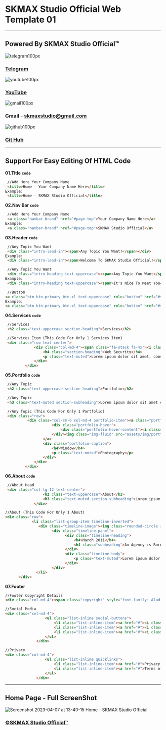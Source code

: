 # SKMAX Studio Official Web Template 01
***
## Powered By SKMAX Studio Official™

![telegram100px](https://user-images.githubusercontent.com/118368174/230618738-04ac90f9-165c-45a0-8c6c-9da772e334f7.png) 
### [Telegram](https://t.me/SKMAX_Studio)             
![youtube100px](https://user-images.githubusercontent.com/118368174/230618685-141d8dab-a01f-43ee-8964-8d603b4e6f4d.png)
### [YouTube](https://www.youtube.com/@SKMAXStudio)
![gmail100px](https://user-images.githubusercontent.com/118368174/230618694-9c9c1687-2505-45bb-8de9-0ee1a6657513.png)
### Gmail - skmaxstudio@gmail.com
![github100px](https://user-images.githubusercontent.com/118368174/230618690-350760c6-f379-433e-8018-ac420caf2e95.png)
### [Git Hub](https://github.com/SKMAXStudio)
***
  ## Support For Easy Editing Of HTML Code

   **01.Title `code`**
   ```html
    //Add Here Your Company Name
    <title>Home - Your Company Name Here</title>
 Example:
    <title>Home - SKMAX Studio Official</title>
   ```
   
   **02.Nav Bar `code`**
   ```html
    //Add Here Your Company Name
    <a class="navbar-brand" href="#page-top">Your Company Name Here</a>
 Example:
    <a class="navbar-brand" href="#page-top">SKMAX Studio Official</a>
   ```
   
   **03.Header `code`**
   ```html
    //Any Topic You Want
    <div class="intro-lead-in"><span>Any Topic You Want!</span></div>
 Example:
    <div class="intro-lead-in"><span>Welcome To SKMAX Studio Official!</span></div>
   ```
   
   ```html
    //Any Topic You Want
    <div class="intro-heading text-uppercase"><span>Any Topic You Want</span></div>
 Example:
    <div class="intro-heading text-uppercase"><span>It's Nice To Meet You</span></div>
   ```
   
   ```html
    //Button
   <a class="btn btn-primary btn-xl text-uppercase" role="button" href="#services">Any Topic</a>
 Example:
   <a class="btn btn-primary btn-xl text-uppercase" role="button" href="#services">Click Me</a>
   ```
   
   **04.Services `code`**
   ```html
    //Services
    <h2 class="text-uppercase section-heading">Services</h2>
   ```
   
   ```html
    //Services Item (This Code For Only 1 Services Item)
    <div class="row text-center">
                <div class="col-md-4"><span class="fa-stack fa-4x"><i class="fa fa-circle fa-stack-2x text-primary"></i><i class="fa fa-lock fa-stack-1x fa-inverse"></i></span>
                    <h4 class="section-heading">Web Security</h4>
                    <p class="text-muted">Lorem ipsum dolor sit amet, consectetur adipisicing elit. Minima maxime quam architecto quo inventore harum ex magni, dicta impedit.</p>
                </div>
            </div>
   ```
   **05.Portfolio `code`**
   ```html
    //Any Topic
    <h2 class="text-uppercase section-heading">Portfolio</h2>
   ```
   
   ```html
    //Any Topic
    <h3 class="text-muted section-subheading">Lorem ipsum dolor sit amet consectetur.</h3>
   ```
   
   ```html
    //Any Topic (This Code For Only 1 Portfolio)
    <div class="row">
             <div class="col-sm-6 col-md-4 portfolio-item"><a class="portfolio-link" href="#portfolioModal6" data-bs-toggle="modal">
                        <div class="portfolio-hover">
                            <div class="portfolio-hover-content"><i class="fa fa-plus fa-3x"></i></div>
                        </div><img class="img-fluid" src="assets/img/portfolio/6-thumbnail.jpg">
                    </a>
                    <div class="portfolio-caption">
                        <h4>Window</h4>
                        <p class="text-muted">Photography</p>
                    </div>
                </div>
            </div>
   ```
   **06.About `code`**
   
   ```html
    //About Head
    <div class="col-lg-12 text-center">
                    <h2 class="text-uppercase">About</h2>
                    <h3 class="text-muted section-subheading">Lorem ipsum dolor sit amet consectetur.</h3>
                </div>
   ```
   
   ```html
   //About (This Code For Only 1 About)
   <div class="row">
               <li class="list-group-item timeline-inverted">
                  <div class="timeline-image"><img class="rounded-circle img-fluid" src="assets/img/about/2.jpg"></div>
                        <div class="timeline-panel">
                              <div class="timeline-heading">
                                  <h4>March 2011</h4>
                                  <h4 class="subheading">An Agency is Born</h4>
                              </div>
                              <div class="timeline-body">
                                  <p class="text-muted">Lorem ipsum dolor sit amet, consectetur adipisicing elit. Sunt ut voluptatum eius sapiente, totam reiciendis temporibus qui quibusdam, recusandae sit vero unde, sed, incidunt et ea quo dolore laudantium consectetur!</p>
                              </div>
                        </div>
                 </li>
         </div>
  ```
  
  **07.Footer**
  ```html
  //Footer Copyright Details
  <div class="col-md-4"><span class="copyright" style="font-family: Aladin, serif;font-size: 20px;">Copyright&nbsp;© SKMAX Studio Official 2023</span></div>
  ```
  
  ```html
  //Social Media
  <div class="col-md-4">
                    <ul class="list-inline social-buttons">
                        <li class="list-inline-item"><a href="#"><i class="fa fa-telegram"></i></a></li>
                        <li class="list-inline-item"><a href="#"><i class="fa fa-github"></i></a></li>
                        <li class="list-inline-item"><a href="#"><i class="fa fa-youtube"></i></a></li>
                    </ul>
                </div>
  ```
  
  ```html
  //Privacy
  <div class="col-md-4">
                    <ul class="list-inline quicklinks">
                        <li class="list-inline-item"><a href="#">Privacy Policy</a></li>
                        <li class="list-inline-item"><a href="#">Terms of Use</a></li>
                    </ul>
                </div>
  ```
***
## Home Page - Full ScreenShot
 ![Screenshot 2023-04-07 at 13-40-15 Home - SKMAX Studio Official](https://user-images.githubusercontent.com/118368174/230572379-09571b16-b7e8-46d6-8c2a-8303b4493814.png)
 
 ### [©SKMAX Studio Official™](https://t.me/SKMAX_Studio)
